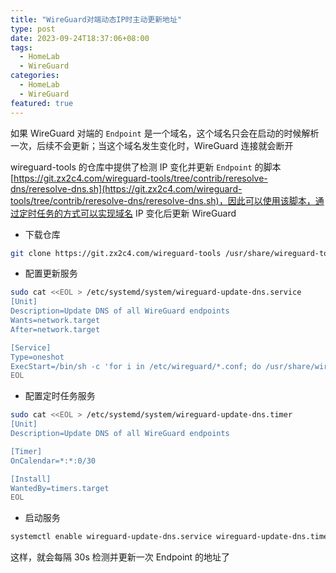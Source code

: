 ```yaml
---
title: "WireGuard对端动态IP时主动更新地址"
type: post
date: 2023-09-24T18:37:06+08:00
tags:
  - HomeLab
  - WireGuard
categories:
  - HomeLab
  - WireGuard
featured: true
---
```



如果 WireGuard 对端的 `Endpoint` 是一个域名，这个域名只会在启动的时候解析一次，后续不会更新；当这个域名发生变化时，WireGuard 连接就会断开

wireguard-tools 的仓库中提供了检测 IP 变化并更新 `Endpoint` 的脚本 [https://git.zx2c4.com/wireguard-tools/tree/contrib/reresolve-dns/reresolve-dns.sh](https://git.zx2c4.com/wireguard-tools/tree/contrib/reresolve-dns/reresolve-dns.sh)，因此可以使用该脚本，通过定时任务的方式可以实现域名 IP 变化后更新 WireGuard

- 下载仓库

```bash
git clone https://git.zx2c4.com/wireguard-tools /usr/share/wireguard-tools
```

- 配置更新服务

```bash
sudo cat <<EOL > /etc/systemd/system/wireguard-update-dns.service
[Unit]
Description=Update DNS of all WireGuard endpoints
Wants=network.target
After=network.target

[Service]
Type=oneshot
ExecStart=/bin/sh -c 'for i in /etc/wireguard/*.conf; do /usr/share/wireguard-tools/contrib/reresolve-dns/reresolve-dns.sh "\$i"; done'
EOL
```

- 配置定时任务服务

```bash
sudo cat <<EOL > /etc/systemd/system/wireguard-update-dns.timer
[Unit]
Description=Update DNS of all WireGuard endpoints

[Timer]
OnCalendar=*:*:0/30

[Install]
WantedBy=timers.target
EOL
```

- 启动服务

```bash
systemctl enable wireguard-update-dns.service wireguard-update-dns.timer --now
```

这样，就会每隔 30s 检测并更新一次 Endpoint 的地址了
